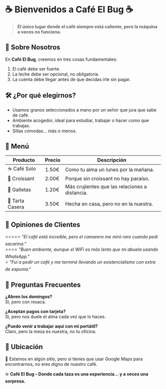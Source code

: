# ☕ Bienvenidos a **Café El Bug** ☕  

> **El único lugar donde el café siempre está caliente, pero la máquina a veces no funciona.**  

## 🍵 Sobre Nosotros  
En **Café El Bug**, creemos en tres cosas fundamentales:  
1. El café debe ser fuerte.  
2. La leche debe ser opcional, no obligatoria.  
3. La cuenta debe llegar antes de que decidas irte sin pagar.  

## 🛠 ¿Por qué elegirnos?  
- Usamos granos seleccionados a mano por un señor que jura que sabe de café.  
- Ambiente acogedor, ideal para estudiar, trabajar o hacer como que trabajas.  
- Sillas cómodas... más o menos.  

## 📜 Menú  
| Producto        | Precio  | Descripción   |
|----------------|---------|--------------|
| ☕ Café Solo   | 1.50€   | Como tu alma un lunes por la mañana. |
| 🥐 Croissant   | 2.00€   | Porque sin croissant no hay paraíso. |
| 🍪 Galletas    | 1.20€   | Más crujientes que las relaciones a distancia. |
| 🍰 Tarta Casera | 3.50€   | Hecha en casa, pero no en la nuestra. |

## 📡 Opiniones de Clientes  
⭐️⭐️⭐️⭐️⭐️ _"El café está increíble, pero el camarero me miró raro cuando pedí sacarina."_  
⭐️⭐️⭐️⭐️ _"Buen ambiente, aunque el WiFi es más lento que mi abuela usando WhatsApp."_  
⭐️ _"Fui a pedir un café y me terminé llevando un existencialismo con extra de espuma."_  

## 🎩 Preguntas Frecuentes  
**¿Abren los domingos?**  
Sí, pero con resaca.  

**¿Aceptan pagos con tarjeta?**  
Sí, pero nos duele el alma cada vez que lo haces.  

**¿Puedo venir a trabajar aquí con mi portátil?**  
Claro, pero la mesa es nuestra, no tu oficina.  

## 📍 Ubicación  
📌 Estamos en algún sitio, pero si tienes que usar Google Maps para encontrarnos, no eres digno de nuestro café.  

☕ **Café El Bug – Donde cada taza es una experiencia... y a veces una sorpresa.**  
